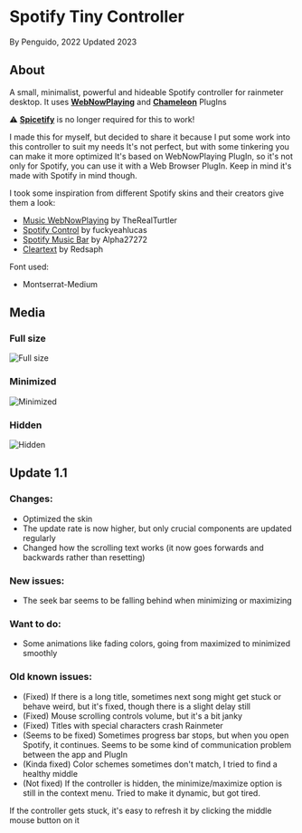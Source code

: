 # Spotify Tiny Controller
By Penguido, 2022
Updated 2023

## About
A small, minimalist, powerful and hideable Spotify controller for rainmeter desktop. It uses [**WebNowPlaying**](https://wnp.keifufu.dev/) and [**Chameleon**](https://github.com/socks-the-fox/Chameleon/) PlugIns

⚠️ [**Spicetify**](https://github.com/khanhas/spicetify-cli) is no longer required for this to work!

I made this for myself, but decided to share it because I put some work into this controller to suit my needs
It's not perfect, but with some tinkering you can make it more optimized
It's based on WebNowPlaying PlugIn, so it's not only for Spotify, you can use it with a Web Browser PlugIn. Keep in mind it's made with Spotify in mind though.

I took some inspiration from different Spotify skins and their creators give them a look:
- [Music WebNowPlaying](https://www.deviantart.com/therealturtler/art/Music-WebNowPlaying-Skin-for-Spotify-YouTube-etc-770968009) by TheRealTurtler
- [Spotify Control](https://www.deviantart.com/fuckyeahlucas/art/Spotify-Control-WORKING-Rainmeter-Skin-v4-3-594025385) by fuckyeahlucas
- [Spotify Music Bar](https://www.deviantart.com/alpha27272/art/Rainmeter-Spotify-Music-Bar-882715768) by Alpha27272
- [Cleartext](https://www.deviantart.com/redsaph/art/Cleartext-for-Rainmeter-519796161) by Redsaph

Font used:
- Montserrat-Medium

## Media
### Full size
![Full size](https://i.ibb.co/pdp8cqz/fullsize.png)

### Minimized
![Minimized](https://i.ibb.co/nRFBN2x/minimized.png)

### Hidden
![Hidden](https://i.ibb.co/dDSkHj6/hidden.png)

## Update 1.1
### Changes:
  - Optimized the skin
  - The update rate is now higher, but only crucial components are updated regularly
  - Changed how the scrolling text works (it now goes forwards and backwards rather than resetting)
### New issues:
  - The seek bar seems to be falling behind when minimizing or maximizing
### Want to do:
  - Some animations like fading colors, going from maximized to minimized smoothly
### Old known issues:
  - (Fixed) If there is a long title, sometimes next song might get stuck or behave weird, but it's fixed, though there is a slight delay still
  - (Fixed) Mouse scrolling controls volume, but it's a bit janky
  - (Fixed) Titles with special characters crash Rainmeter
  - (Seems to be fixed) Sometimes progress bar stops, but when you open Spotify, it continues. Seems to be some kind of communication problem between the app and PlugIn
  - (Kinda fixed) Color schemes sometimes don't match, I tried to find a healthy middle
  - (Not fixed) If the controller is hidden, the minimize/maximize option is still in the context menu. Tried to make it dynamic, but got tired.

If the controller gets stuck, it's easy to refresh it by clicking the middle mouse button on it